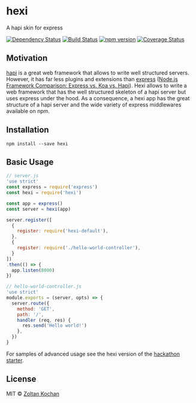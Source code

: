 # hexi

A hapi skin for express

[![Dependency Status](https://david-dm.org/hexijs/hexi/status.svg?style=flat)](https://david-dm.org/hexijs/hexi)
[![Build Status](https://travis-ci.org/hexijs/hexi.svg?branch=master)](https://travis-ci.org/hexijs/hexi)
[![npm version](https://badge.fury.io/js/hexi.svg)](http://badge.fury.io/js/hexi)
[![Coverage Status](https://coveralls.io/repos/hexijs/hexi/badge.svg?branch=master&service=github)](https://coveralls.io/github/hexijs/hexi?branch=master)


## Motivation

[hapi](http://hapijs.com/) is a great web framework that allows to write well structured servers. However,
it has far less plugins and extensions than [express](http://expressjs.com/) ([Node.js Framework Comparison: Express vs. Koa vs. Hapi](http://bit.ly/1LAZzBP)).
Hexi allows to write a web framework that has the well structured skeleton of a hapi server but uses express under the hood. As a consequence, a hexi app has
the great structure of a hapi server and the wide variety of express middlewares available on npm.


## Installation

```
npm install --save hexi
```


## Basic Usage

``` js
// server.js
'use strict'
const express = require('express')
const hexi = require('hexi')

const app = express()
const server = hexi(app)

server.register([
  {
    register: require('hexi-default'),
  },
  {
    register: require('./hello-world-controller'),
  }
])
.then(() => {
  app.listen(8000)
})

// hello-world-controller.js
'use strict'
module.exports = (server, opts) => {
  server.route({
    method: 'GET',
    path: '/',
    handler (req, res) {
      res.send('Hello world!')
    },
  })
}
```

For samples of advanced usage see the hexi version of the [hackathon starter](https://github.com/hexijs/hackathon-starter).


## License

MIT © [Zoltan Kochan](https://www.kochan.io)
